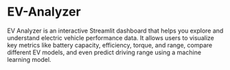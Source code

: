 # EV-Analyzer
EV Analyzer is an interactive Streamlit dashboard that helps you explore and understand electric vehicle performance data. It allows users to visualize key metrics like battery capacity, efficiency, torque, and range, compare different EV models, and even predict driving range using a machine learning model.
